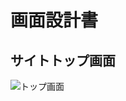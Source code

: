 # 画面設計書
## サイトトップ画面
![トップ画面](https://github.com/morimori-coder/ImagesForSummaryWebsite/wiki/Search.png)
